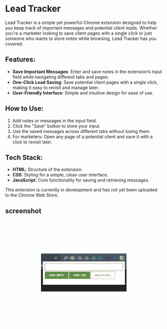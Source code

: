# Lead Tracker

Lead Tracker is a simple yet powerful Chrome extension designed to help you keep track of important messages and potential client leads. Whether you're a marketer looking to save client pages with a single click or just someone who wants to store notes while browsing, Lead Tracker has you covered.

## Features:

- **Save Important Messages**: Enter and save notes in the extension’s input field while navigating different tabs and pages.
- **One-Click Lead Saving**: Save potential client pages with a single click, making it easy to revisit and manage later.
- **User-Friendly Interface**: Simple and intuitive design for ease of use.

## How to Use:

1. Add notes or messages in the input field.
2. Click the "Save" button to store your input.
3. Use the saved messages across different tabs without losing them.
4. For marketers: Open any page of a potential client and save it with a click to revisit later.

## Tech Stack:

- **HTML**: Structure of the extension.
- **CSS**: Styling for a simple, clean user interface.
- **JavaScript**: Core functionality for saving and retrieving messages.

This extension is currently in development and has not yet been uploaded to the Chrome Web Store.

## screenshot

![Screenshot of My Chrome Extension](./assets/lead%20tracker%20chrome%20extension.png)
